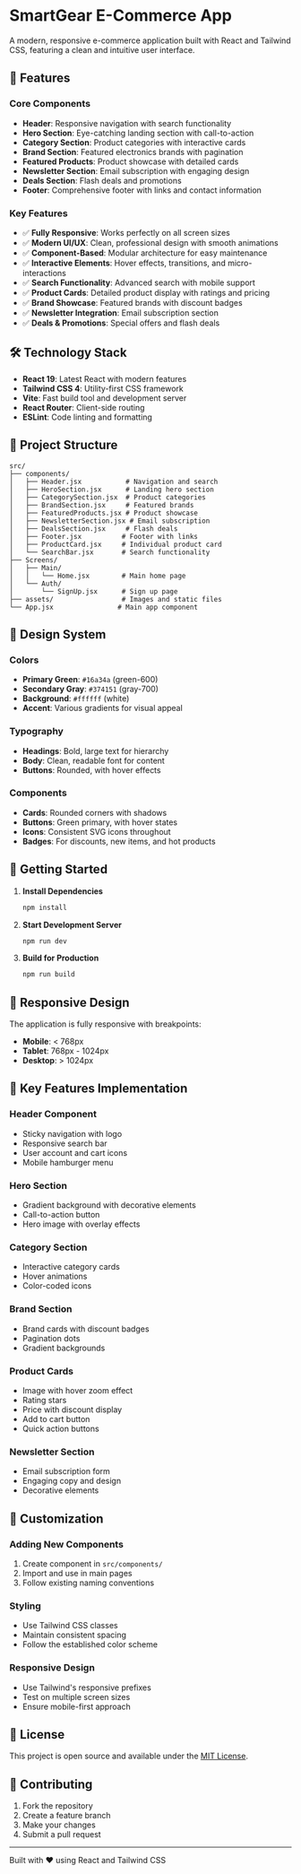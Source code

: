 # SmartGear E-Commerce App

A modern, responsive e-commerce application built with React and Tailwind CSS, featuring a clean and intuitive user interface.

## 🚀 Features

### Core Components
- **Header**: Responsive navigation with search functionality
- **Hero Section**: Eye-catching landing section with call-to-action
- **Category Section**: Product categories with interactive cards
- **Brand Section**: Featured electronics brands with pagination
- **Featured Products**: Product showcase with detailed cards
- **Newsletter Section**: Email subscription with engaging design
- **Deals Section**: Flash deals and promotions
- **Footer**: Comprehensive footer with links and contact information

### Key Features
- ✅ **Fully Responsive**: Works perfectly on all screen sizes
- ✅ **Modern UI/UX**: Clean, professional design with smooth animations
- ✅ **Component-Based**: Modular architecture for easy maintenance
- ✅ **Interactive Elements**: Hover effects, transitions, and micro-interactions
- ✅ **Search Functionality**: Advanced search with mobile support
- ✅ **Product Cards**: Detailed product display with ratings and pricing
- ✅ **Brand Showcase**: Featured brands with discount badges
- ✅ **Newsletter Integration**: Email subscription section
- ✅ **Deals & Promotions**: Special offers and flash deals

## 🛠️ Technology Stack

- **React 19**: Latest React with modern features
- **Tailwind CSS 4**: Utility-first CSS framework
- **Vite**: Fast build tool and development server
- **React Router**: Client-side routing
- **ESLint**: Code linting and formatting

## 📁 Project Structure

```
src/
├── components/
│   ├── Header.jsx           # Navigation and search
│   ├── HeroSection.jsx      # Landing hero section
│   ├── CategorySection.jsx  # Product categories
│   ├── BrandSection.jsx     # Featured brands
│   ├── FeaturedProducts.jsx # Product showcase
│   ├── NewsletterSection.jsx # Email subscription
│   ├── DealsSection.jsx     # Flash deals
│   ├── Footer.jsx          # Footer with links
│   ├── ProductCard.jsx     # Individual product card
│   └── SearchBar.jsx       # Search functionality
├── Screens/
│   ├── Main/
│   │   └── Home.jsx        # Main home page
│   └── Auth/
│       └── SignUp.jsx      # Sign up page
├── assets/                 # Images and static files
└── App.jsx                # Main app component
```

## 🎨 Design System

### Colors
- **Primary Green**: `#16a34a` (green-600)
- **Secondary Gray**: `#374151` (gray-700)
- **Background**: `#ffffff` (white)
- **Accent**: Various gradients for visual appeal

### Typography
- **Headings**: Bold, large text for hierarchy
- **Body**: Clean, readable font for content
- **Buttons**: Rounded, with hover effects

### Components
- **Cards**: Rounded corners with shadows
- **Buttons**: Green primary, with hover states
- **Icons**: Consistent SVG icons throughout
- **Badges**: For discounts, new items, and hot products

## 🚀 Getting Started

1. **Install Dependencies**
   ```bash
   npm install
   ```

2. **Start Development Server**
   ```bash
   npm run dev
   ```

3. **Build for Production**
   ```bash
   npm run build
   ```

## 📱 Responsive Design

The application is fully responsive with breakpoints:
- **Mobile**: < 768px
- **Tablet**: 768px - 1024px
- **Desktop**: > 1024px

## 🎯 Key Features Implementation

### Header Component
- Sticky navigation with logo
- Responsive search bar
- User account and cart icons
- Mobile hamburger menu

### Hero Section
- Gradient background with decorative elements
- Call-to-action button
- Hero image with overlay effects

### Category Section
- Interactive category cards
- Hover animations
- Color-coded icons

### Brand Section
- Brand cards with discount badges
- Pagination dots
- Gradient backgrounds

### Product Cards
- Image with hover zoom effect
- Rating stars
- Price with discount display
- Add to cart button
- Quick action buttons

### Newsletter Section
- Email subscription form
- Engaging copy and design
- Decorative elements

## 🔧 Customization

### Adding New Components
1. Create component in `src/components/`
2. Import and use in main pages
3. Follow existing naming conventions

### Styling
- Use Tailwind CSS classes
- Maintain consistent spacing
- Follow the established color scheme

### Responsive Design
- Use Tailwind's responsive prefixes
- Test on multiple screen sizes
- Ensure mobile-first approach

## 📄 License

This project is open source and available under the [MIT License](LICENSE).

## 🤝 Contributing

1. Fork the repository
2. Create a feature branch
3. Make your changes
4. Submit a pull request

---

Built with ❤️ using React and Tailwind CSS
